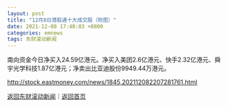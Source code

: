 ```yaml
---
layout: post
title: "12月8日港股通十大成交股（附图）"
date: 2021-12-08 17:40:03 +0800
categories: emnews
tags: 东财滚动新闻
---
```


南向资金今日净买入24.59亿港元。净买入美团2.6亿港元、快手2.32亿港元、舜宇光学科技1.87亿港元；净卖出比亚迪股份9949.44万港元。

<http://stock.eastmoney.com/news/1845,202112082207281761.html>

[返回东财滚动新闻](//finews.withounder.com/emnews/)｜[返回首页](//finews.withounder.com/)
